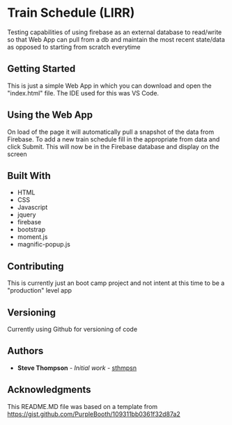 

# Train Schedule (LIRR)

Testing capabilities of using firebase as an external database to read/write so that Web App can pull from a db and maintain the most recent state/data as opposed to starting from scratch everytime

## Getting Started

This is just a simple Web App in which you can download and open the "index.html" file.  The IDE used for this was VS Code.

## Using the Web App

On load of the page it will automatically pull a snapshot of the data from Firebase.  To add a new train schedule fill in the appropriate from data and click Submit.  This will now be in the Firebase database and display on the screen

## Built With

* HTML
* CSS
* Javascript
* jquery
* firebase
* bootstrap
* moment.js
* magnific-popup.js

## Contributing

This is currently just an boot camp project and not intent at this time to be a "production" level app

## Versioning
Currently using Github for versioning of code 

## Authors

* **Steve Thompson** - *Initial work* - [sthmpsn](https://github.com/sthmpsn)


## Acknowledgments

This README.MD file was based on a template from https://gist.github.com/PurpleBooth/109311bb0361f32d87a2
